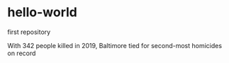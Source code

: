 # hello-world
first repository

With 342 people killed in 2019, Baltimore tied for second-most homicides on record

